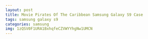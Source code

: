 ```yaml
---
layout: post
title: Movie Pirates Of The Caribbean Samsung Galaxy S9 Case
tags: samsung galaxy s9
categories: samsung
img: 1zQSV0F1URA1BxhqfeCZVWYYhgNw1UMCN
---
```

